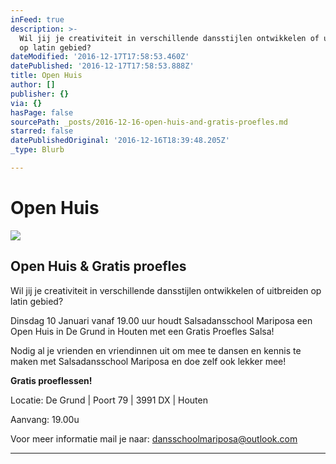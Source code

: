 ```yaml
---
inFeed: true
description: >-
  Wil jij je creativiteit in verschillende dansstijlen ontwikkelen of uitbreiden
  op latin gebied?
dateModified: '2016-12-17T17:58:53.460Z'
datePublished: '2016-12-17T17:58:53.888Z'
title: Open Huis
author: []
publisher: {}
via: {}
hasPage: false
sourcePath: _posts/2016-12-16-open-huis-and-gratis-proefles.md
starred: false
datePublishedOriginal: '2016-12-16T18:39:48.205Z'
_type: Blurb

---
```

# Open Huis
![](https://the-grid-user-content.s3-us-west-2.amazonaws.com/d429205f-9692-4d88-bbd1-59bd31377f33.jpg)

## Open Huis & Gratis proefles

Wil jij je creativiteit in verschillende dansstijlen ontwikkelen of uitbreiden op latin gebied?

Dinsdag 10 Januari vanaf 19.00 uur houdt Salsadansschool Mariposa een Open Huis in De Grund in Houten met een Gratis Proefles Salsa!

Nodig al je vrienden en vriendinnen uit om mee te dansen en kennis te maken met Salsadansschool Mariposa en doe zelf ook lekker mee!

**Gratis proeflessen!**

Locatie: De Grund | Poort 79 | 3991 DX | Houten

Aanvang: 19.00u

Voor meer informatie mail je naar: dansschoolmariposa@outlook.com

---
